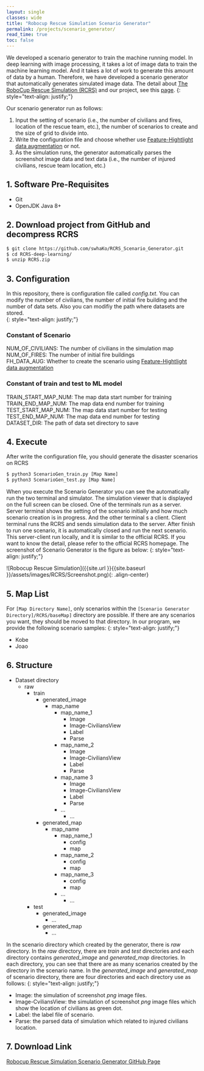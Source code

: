 ```yaml
---
layout: single
classes: wide
title: "Robocup Rescue Simulation Scenario Generator"
permalink: /projects/scenario_generator/
read_time: true
toc: false
---
```

We developed a scenario generator to train the machine running model. In deep learning with image processing, it takes a lot of image data to train the machine learning model. And it takes a lot of work to generate this amount of data by a human. Therefore, we have developed a scenario generator that automatically generates simulated image data. The detail about [The RoboCup Rescue Simulation (RCRS)](https://rescuesim.robocup.org/) and our project, see this [page](https://swhako.github.io/swha/resources/Intro/).
{: style="text-align: justify;"}

Our scenario generator run as follows:
1. Input the setting of scenario (i.e., the number of civilians and fires, location of the rescue team, etc.), the number of scenarios to create and the size of grid to divide into.
2. Write the configuration file and choose whether use [Feature-Hightlight data augmentation](https://swhako.github.io/swha/resources/Augmentation/) or not.
3. As the simulation runs, the generator automatically parses the screenshot image data and text data (i.e., the number of injured civilians, rescue team location, etc.)

## 1. Software Pre-Requisites
- Git
- OpenJDK Java 8+

## 2. Download project from GitHub and decompress RCRS
```bash
$ git clone https://github.com/swhaKo/RCRS_Scenario_Generator.git
$ cd RCRS-deep-learning/
$ unzip RCRS.zip
```

## 3. Configuration
In this repository, there is configuration file called *config.txt*. You can modify the number of civilians, the number of initial fire building and the number of data sets. Also you can modifiy the path where datasets are stored.  
{: style="text-align: justify;"}

### Constant of Scenario
NUM_OF_CIVILIANS: The number of civilians in the simulation map  
NUM_OF_FIRES: The number of initial fire buildings  
FH_DATA_AUG: Whether to create the scenario using [Feature-Hightlight data augmentation](https://swhako.github.io/swha/resources/Augmentation/)

### Constant of train and test to ML model
TRAIN_START_MAP_NUM: The map data start number for training  
TRAIN_END_MAP_NUM: The map data end number for training  
TEST_START_MAP_NUM: The map data start number for testing  
TEST_END_MAP_NUM: The map data end number for testing  
DATASET_DIR: The path of data set directory to save

## 4. Execute
After write the configuration file, you should generate the disaster scenarios on RCRS
```bash
$ python3 ScenarioGen_train.py [Map Name]
$ python3 ScenarioGen_test.py [Map Name]
```
When you execute the Scenario Generator you can see the automatically run the two terminal and simulator. The simulation viewer that is displayed on the full screen can be closed. One of the terminals run as a server. Server terminal shows the setting of the scenario initially and how much scenario creation is in progress. And the other terminal s a client. Client terminal runs the RCRS and sends simulation data to the server. After finish to run one scenario, it is automatically closed and run the next scenario. This server-client run locally, and it is similar to the official RCRS. If you want to know the detail, please refer to the official RCRS homepage. The screenshot of Scenario Generator is the figure as below:
{: style="text-align: justify;"}

![Robocup Rescue Simulation]({{site.url }}{{site.baseurl }}/assets/images/RCRS/Screenshot.png){: .align-center}



## 5. Map List
For `[Map Directory Name]`, only scenarios within the `[Scenario Generator Directory]/RCRS/baseMap]` directory are possible. If there are any scenarios you want, they should be moved to that directory. In our program, we provide the following scenario samples:
{: style="text-align: justify;"}

- Kobe
- Joao


## 6. Structure
* Dataset directory
  * raw
    * train
      * generated_image
        * map_name
          * map_name_1
            * Image
            * Image-CiviliansView
            * Label
            * Parse
          * map_name_2
            * Image
            * Image-CiviliansView
            * Label
            * Parse
          * map_name 3
            * Image
            * Image-CiviliansView
            * Label
            * Parse
          * ...
            * ...
      * generated_map
        * map_name
          * map_name_1
            * config
            * map
          * map_name_2
            * config
            * map
          * map_name_3
            * config
            * map
          * ...
            * ...
    * test
      * generated_image
        * ...
      * generated_map
        * ...

In the scenario directory which created by the generator, there is *raw* directory. In the *raw* directory, there are *train* and *test* directories and each directory contains *generated_image* and *generated_map* directories. In each directory, you can see that there are as many scenarios created by the directory in the scenario name. In the *generated_image* and *generated_map* of scenario directory, there are four directories and each directory use as follows:
{: style="text-align: justify;"}

* Image: the simulation of screenshot *png* image files.
* Image-CviliansView: the simulation of screenshot *png* image files which show the location of civilians as green dot.
* Label: the label file of scenario.
* Parse: the parsed data of simulation which related to injured civilians location.


## 7. Download Link
[Robocup Rescue Simulation Scenario Generator GitHub Page](https://github.com/swhaKo/RCRS_Scenario_Generator)
